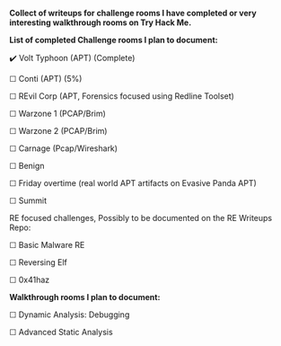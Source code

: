

**Collect of writeups for challenge rooms I have completed or very interesting walkthrough rooms on Try Hack Me.**


**List of completed Challenge rooms I plan to document:**


✔️ Volt Typhoon (APT)      (Complete)

☐ Conti (APT) (5%)

☐ REvil Corp (APT, Forensics focused using Redline Toolset)

☐ Warzone 1 (PCAP/Brim)


☐ Warzone 2 (PCAP/Brim)


☐ Carnage (Pcap/Wireshark)


☐ Benign


☐ Friday overtime (real world APT artifacts on Evasive Panda APT)

☐ Summit




RE focused challenges, Possibly to be documented on the RE Writeups Repo:

☐ Basic Malware RE

☐ Reversing Elf

☐ 0x41haz



**Walkthrough rooms I plan to document:**

☐ Dynamic Analysis: Debugging

☐ Advanced Static Analysis


